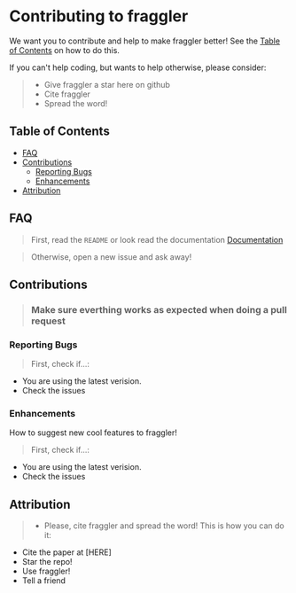 # Contributing to fraggler

We want you to contribute and help to make fraggler better!
See the [Table of Contents](#table-of-contents) on how to do this. 

If you can't help coding, but wants to help otherwise, please consider: 
> - Give fraggler a star here on github
> - Cite fraggler
> - Spread the word!

## Table of Contents

- [FAQ](#FAQ)
- [Contributions](#i-want-to-contribute)
  - [Reporting Bugs](#reporting-bugs)
  - [Enhancements](#Enhancements)
- [Attribution](#attribution)

## FAQ

> First, read the `README` or look read the documentation [Documentation](willros.github.io/fraggler/fraggler.html)

> Otherwise, open a new issue and ask away!

## Contributions

> ### Make sure everthing works as expected when doing a pull request

### Reporting Bugs

> First, check if...:
- You are using the latest verision.
- Check the issues 

### Enhancements

How to suggest new cool features to fraggler!
> First, check if...:
- You are using the latest verision.
- Check the issues 

## Attribution
> - Please, cite fraggler and spread the word! This is how you can do it:
- Cite the paper at [HERE]
- Star the repo!
- Use fraggler!
- Tell a friend